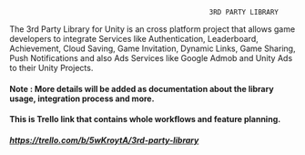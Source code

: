                                                      3RD PARTY LIBRARY
                                                     
The 3rd Party Library for Unity is an cross platform project that allows game developers to integrate Services like Authentication, Leaderboard, Achievement, Cloud Saving, Game Invitation, Dynamic Links, Game Sharing, Push Notifications and also Ads Services like Google Admob and Unity Ads to their Unity Projects.

#### Note : More details will be added as documentation about the library usage, integration process and more.

#### This is Trello link that contains whole workflows and feature planning.

##### https://trello.com/b/5wKroytA/3rd-party-library
